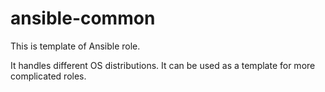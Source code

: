 ansible-common
==============

This is template of Ansible role.

It handles different OS distributions. It can be used as a template
for more complicated roles. 